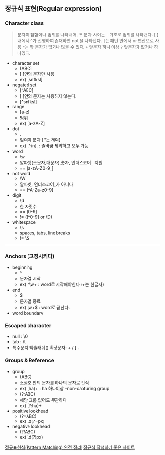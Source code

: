 ## 정규식 표현(Regular expression)

### Character class
>문자의 집합이나 범위를 나타내며, 두 문자 사이는 `-` 기호로 범위를 나타낸다.
[ ]내에서 `^`가 선행하여 존재하면 not 을 나타낸다.
`|`는 패턴 안에서 or 연산으로 사용
`*`는 앞 문자가 없거나 많을 수 있다.
`+` 앞문자 하나 이상
`?` 앞문자가 없거나 하나있다.


- character set
  - [ABC]
  - [ ]안의 문자만 사용
  - ex) [snfksl]
- negated set
  - [^ABC]
  - [ ]안의 문자는 사용하지 않는다.
  - [^snfksl]
- range
  - [a-z]
  - 범위
  - ex) [a-zA-Z]
- dot
  - .
  - 임의의 문자 [‘'는 제외]
  - ex) [^\n]. : 줄바꿈 제외하고 모두 가능
- word
  - \w
  - 알파벳(소문자,대문자),숫자, 언더스코어`_` 지원
  - == [a-zA-Z0-9_]
- not word
  - \W
  - 알파벳, 언더스코어`_`가 아니다
  - == [^A-Za-z0-9]
- digit
  - \d
  - 한 자릿수
  - == [0-9]
  - != ([^0-9] or \D)
- whitespace
  - \s
  - spaces, tabs, line breaks
  - != \S

----
### Anchors (고정시키다)
- beginning
  - ^
  - 문자열 시작
  - ex) ^\w+ : word로 시작해야한다 (+는 한글자)
- end
  - $
  - 문자열 종료
  - ex) \w+$ : word로 끝난다.
- word boundary

### Escaped character
- null : \0
- tab : \t
- 특수문자 백슬래쉬(\) 확장문자: \+ \/ \[ \.

### Groups & Reference
- group
  - (ABC)
  - 소괄호 안의 문자를 하나의 문자로 인식
  - ex) (ha)+ : ha 하나이상
-non-capturing group
  - (?:ABC)
  - 해당 그룹 없어도 무관하다
  - ex) (?:ha)+
- positive lookhead
  - (?=ABC)
  - ex) \d(?=px)
- negative lookhead
  - (?!ABC)
  - ex) \d(?!px)


[정규표현식(Pattern Matching) 완전 정리!](https://highcode.tistory.com/6)
[정규식 작성하기 좋은 사이트](https://regexr.com/)
